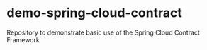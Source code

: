 # demo-spring-cloud-contract
Repository to demonstrate basic use of the Spring Cloud Contract Framework
